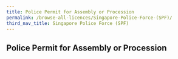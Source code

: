 ```yaml
---
title: Police Permit for Assembly or Procession
permalink: /browse-all-licences/Singapore-Police-Force-(SPF)/
third_nav_title: Singapore Police Force (SPF)
---
```

## Police Permit for Assembly or Procession
